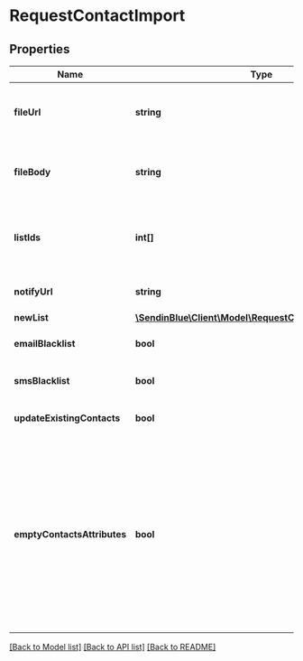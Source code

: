 # RequestContactImport

## Properties
Name | Type | Description | Notes
------------ | ------------- | ------------- | -------------
**fileUrl** | **string** | Mandatory if fileBody is not defined. URL of the file to be imported (no local file). Possible file formats: .txt, .csv | [optional] 
**fileBody** | **string** | Mandatory if fileUrl is not defined. CSV content to be imported. Use semicolon to separate multiple attributes | [optional] 
**listIds** | **int[]** | Mandatory if newList is not defined. Ids of the lists in which the contacts shall be imported. For example, [2, 4, 7]. | [optional] 
**notifyUrl** | **string** | URL that will be called once the export process is finished | [optional] 
**newList** | [**\SendinBlue\Client\Model\RequestContactImportNewList**](RequestContactImportNewList.md) |  | [optional] 
**emailBlacklist** | **bool** | To blacklist all the contacts for email | [optional] [default to false]
**smsBlacklist** | **bool** | To blacklist all the contacts for sms | [optional] [default to false]
**updateExistingContacts** | **bool** | To facilitate the choice to update the existing contacts | [optional] [default to true]
**emptyContactsAttributes** | **bool** | To facilitate the choice to erase any attribute of the existing contacts with empty value. emptyContactsAttributes &#x3D; true means the empty fields in your import will erase any attribute that currently contain data in SendinBlue, &amp; emptyContactsAttributes &#x3D; false means the empty fields will not affect your existing data ( only available if &#x60;updateExistingContacts&#x60; set to true ) | [optional] [default to false]

[[Back to Model list]](../../README.md#documentation-for-models) [[Back to API list]](../../README.md#documentation-for-api-endpoints) [[Back to README]](../../README.md)



